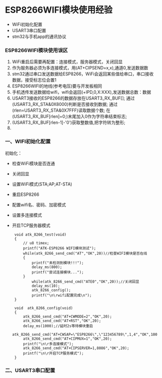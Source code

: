 # ESP8266WIFI模块使用经验

- WiFi初始化配置
- USART3串口配置
- stm32与手机app的通讯协议

### ESP8266WIFI模块使用误区
1. WiFi重启后需要再配置：连接模式，服务器模式，关闭回显
2. 作为服务器必须为多连接模式，用(AT+CIPSEND=x,x),通道0,发送数据数
3. stm32通过串口发送数据给ESP8266，WiFi会返回某些值给串口，串口接收数据，接受标志位会置1
4. ESP8266WIFI的地线(参考电压)要与开发板相同
5. 手机透传发送数据给wifi，wifi会返回(+IPD,0,X:XXX),发送数据总数：数据
6. USART3接收的ESP8266的数据存放在USART3_RX_BUF[];
  通过(USART3_RX_STA&0X8000)判断是否接收到数据;
  通过(rlen=USART3_RX_STA&0X7FFF)读取数据个数;
  在(USART3_RX_BUF[rlen]=0;)末尾加入0作为字符串结束标志;
7. (USART3_RX_BUF[rlen-1]-'0')获取整数值,把字符转为整形;
8.


### 一、WIFI初始化配置

初始化：
 - 检查WiFi模块是否连通
 - 关闭回显
 - 设置WiFi模式(STA;AP;AT-STA)
 - 重启ESP8266
 - 配置wifi名、密码、加密模式
 - 设置多连接模式
 - 开启TCP服务器模式

        void atk_8266_test(void)
        {
        	// u8 timex;
        	printf("ATK-ESP8266 WIFI模块测试");
        	while(atk_8266_send_cmd("AT","OK",20))//检查WIFI模块是否在线
        	{
        		printf("未检测到模块!!!");
        		delay_ms(800);
        		printf("尝试连接模块...");
        	}
        		while(atk_8266_send_cmd("ATE0","OK",20));//关闭回显
        		delay_ms(10);
        		atk_8266_config();
        		printf("\n\rwifi配置完成\n");
        }

        void  atk_8266_config(void)
        {
        	atk_8266_send_cmd("AT+CWMODE=2","OK",20);
        	atk_8266_send_cmd("AT+RST","OK",20);
        	delay_ms(1000);//延时2s等待模块重启
        	atk_8266_send_cmd("AT+CWSAP=\"ESP8266\",\"123456789\",1,4","OK",1000);
        	atk_8266_send_cmd("AT+CIPMUX=1","OK",20);
        	printf("\n\r多连接模式");
        	atk_8266_send_cmd("AT+CIPSERVER=1,8086","OK",20);
        	printf("\n\r开启TCP服务模式");
        }

### 二、USART3串口配置
